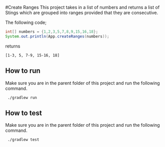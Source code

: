 #Create Ranges
This project takes in a list of numbers and returns a list of Stings which are grouped into ranges provided that they are consecutive.

The following code;
```java
int[] numbers = {1,2,3,5,7,8,9,15,16,18};
System.out.println(App.createRanges(numbers));
```
returns 
```shell
[1-3, 5, 7-9, 15-16, 18]
```

## How to run
Make sure you are in the parent folder of this project and run the following command.
```shell
 ./gradlew run
```


## How to test
Make sure you are in the parent folder of this project and run the following command.
```shell
 ./gradlew test
```
